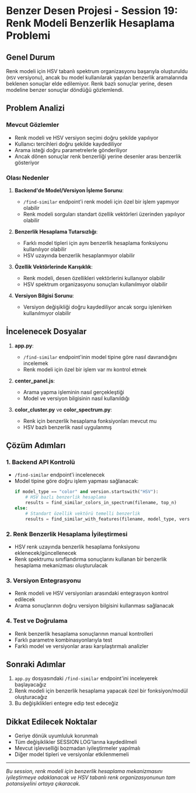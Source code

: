 # Benzer Desen Projesi - Session 19: Renk Modeli Benzerlik Hesaplama Problemi

## Genel Durum

Renk modeli için HSV tabanlı spektrum organizasyonu başarıyla oluşturuldu (`HSV` versiyonu), ancak bu model kullanılarak yapılan benzerlik aramalarında beklenen sonuçlar elde edilemiyor. Renk bazlı sonuçlar yerine, desen modeline benzer sonuçlar döndüğü gözlemlendi.

## Problem Analizi

### Mevcut Gözlemler

- Renk modeli ve HSV versiyon seçimi doğru şekilde yapılıyor
- Kullanıcı tercihleri doğru şekilde kaydediliyor
- Arama isteği doğru parametrelerle gönderiliyor
- Ancak dönen sonuçlar renk benzerliği yerine desenler arası benzerlik gösteriyor

### Olası Nedenler

1. **Backend'de Model/Versiyon İşleme Sorunu**:
   - `/find-similar` endpoint'i renk modeli için özel bir işlem yapmıyor olabilir
   - Renk modeli sorguları standart özellik vektörleri üzerinden yapılıyor olabilir

2. **Benzerlik Hesaplama Tutarsızlığı**:
   - Farklı model tipleri için aynı benzerlik hesaplama fonksiyonu kullanılıyor olabilir
   - HSV uzayında benzerlik hesaplanmıyor olabilir

3. **Özellik Vektörlerinde Karışıklık**:
   - Renk modeli, desen özellikleri vektörlerini kullanıyor olabilir
   - HSV spektrum organizasyonu sonuçları kullanılmıyor olabilir

4. **Versiyon Bilgisi Sorunu**:
   - Versiyon değişikliği doğru kaydediliyor ancak sorgu işlenirken kullanılmıyor olabilir

## İncelenecek Dosyalar

1. **app.py**:
   - `/find-similar` endpoint'inin model tipine göre nasıl davrandığını incelemek
   - Renk modeli için özel bir işlem var mı kontrol etmek

2. **center_panel.js**:
   - Arama yapma işleminin nasıl gerçekleştiği
   - Model ve versiyon bilgisinin nasıl kullanıldığı

3. **color_cluster.py** ve **color_spectrum.py**:
   - Renk için benzerlik hesaplama fonksiyonları mevcut mu
   - HSV bazlı benzerlik nasıl uygulanmış

## Çözüm Adımları

### 1. Backend API Kontrolü

- `/find-similar` endpoint'i incelenecek
- Model tipine göre doğru işlem yapması sağlanacak:
  ```python
  if model_type == "color" and version.startswith("HSV"):
      # HSV bazlı benzerlik hesaplama
      results = find_similar_colors_in_spectrum(filename, top_n)
  else:
      # Standart özellik vektörü temelli benzerlik
      results = find_similar_with_features(filename, model_type, version, metric, top_n)
  ```

### 2. Renk Benzerlik Hesaplama İyileştirmesi

- HSV renk uzayında benzerlik hesaplama fonksiyonu eklenecek/güncellenecek
- Renk spektrumu sınıflandırma sonuçlarını kullanan bir benzerlik hesaplama mekanizması oluşturulacak

### 3. Versiyon Entegrasyonu

- Renk modeli ve HSV versiyonları arasındaki entegrasyon kontrol edilecek
- Arama sonuçlarının doğru versiyon bilgisini kullanması sağlanacak

### 4. Test ve Doğrulama

- Renk benzerlik hesaplama sonuçlarının manual kontrolleri
- Farklı parametre kombinasyonlarıyla test
- Farklı model ve versiyonlar arası karşılaştırmalı analizler

## Sonraki Adımlar

1. `app.py` dosyasındaki `/find-similar` endpoint'ini inceleyerek başlayacağız
2. Renk modeli için benzerlik hesaplama yapacak özel bir fonksiyon/modül oluşturacağız
3. Bu değişiklikleri entegre edip test edeceğiz

## Dikkat Edilecek Noktalar

- Geriye dönük uyumluluk korunmalı
- Tüm değişiklikler SESSION LOG'larına kaydedilmeli
- Mevcut işlevselliği bozmadan iyileştirmeler yapılmalı
- Diğer model tipleri ve versiyonlar etkilenmemeli

---

*Bu session, renk modeli için benzerlik hesaplama mekanizmasını iyileştirmeye odaklanacak ve HSV tabanlı renk organizasyonunun tam potansiyelini ortaya çıkaracak.*